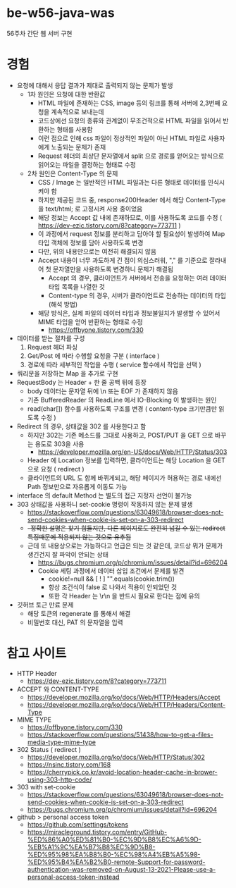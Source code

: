 # be-w56-java-was
56주차 간단 웹 서버 구현

# 경험
- 요청에 대해서 응답 결과가 제대로 출력되지 않는 문제가 발생
  - 1차 원인은 요청에 대한 반환값
    - HTML 파일에 존재하는 CSS, image 등의 링크를 통해 서버에 2,3번째 요청을 계속적으로 보내는데
    - 코드상에선 요청의 종류와 관계없이 무조건적으로 HTML 파일을 읽어서 반환하는 형태를 사용함
    - 이런 점으로 인해 css 파일이 정상적인 파일이 아닌 HTML 파일로 사용자에게 노출되는 문제가 존재
    - Request 헤더의 최상단 문자열에서 split 으로 경로를 얻어오는 방식으로 읽어오는 파일을 결정하는 형태로 수정
  - 2차 원인은 Content-Type 의 문제
    - CSS / Image 는 일반적인 HTML 파일과는 다른 형태로 데이터를 인식시켜야 함
    - 하지만 제공된 코드 중, response200Header 에서 해당 Content-Type 을 text/html; 로 고정시켜 사용 중이었음
    - 해당 정보는 Accept 값 내에 존재하므로, 이를 사용하도록 코드를 수정 ( https://dev-ezic.tistory.com/8?category=773711 )
    - 이 과정에서 request 정보를 분리하고 담아야 할 필요성이 발생하여 Map 타입 객체에 정보를 담아 사용하도록 변경
    - 다만, 위의 내용만으로는 여전히 해결되지 않음
    - Accept 내용이 너무 과도하게 긴 점이 의심스러워, "," 를 기준으로 잘라내어 첫 문자열만을 사용하도록 변경하니 문제가 해결됨
      - Accept 의 경우, 클라이언트가 서버에서 전송을 요청하는 여러 데이터 타입 목록을 나열한 것
      - Content-type 의 경우, 서버가 클라이언트로 전송하는 데이터의 타입 (해석 방법)
    - 해당 방식은, 실제 파일의 데이터 타입과 정보불일치가 발생할 수 있어서 MIME 타입을 얻어 반환하는 형태로 수정
      - https://offbyone.tistory.com/330
- 데이터를 받는 절차를 구성
  1. Request 헤더 파싱 
  2. Get/Post 에 따라 수행할 요청을 구분 ( interface )
  3. 경로에 따라 세부적인 작업을 수행 ( service 함수에서 작업을 선택 )
- 쿼리문을 저장하는 Map 을 추가로 구현
- RequestBody 는 Header + 한 줄 공백 뒤에 등장
  - body 데이터는 문자열 뒤에 \n 또는 EOF 가 존재하지 않음
  - 기존 BufferedReader 의 ReadLine 에서 IO-Blocking 이 발생하는 원인
  - read(char[]) 함수를 사용하도록 구조를 변경 ( content-type 크기만큼만 읽도록 수정 )
- Redirect 의 경우, 상태값을 302 를 사용한다고 함
  - 하지만 302는 기존 메소드를 그대로 사용하고, POST/PUT 을 GET 으로 바꾸는 용도로 303을 사용
    - https://developer.mozilla.org/en-US/docs/Web/HTTP/Status/303
  - Header 에 Location 정보를 입력하면, 클라이언트는 해당 Location 을 GET 으로 요청 ( redirect )
  - 클라이언트의 URL 도 함께 바뀌게되고, 해당 페이지가 허용하는 경로 내에선 Path 정보만으로 자유롭게 이동도 가능
- interface 의 default Method 는 별도의 접근 지정자 선언이 불가능
- 303 상태값을 사용하니 set-cookie 명령이 작동하지 않는 문제 발생
  - https://stackoverflow.com/questions/63049618/browser-does-not-send-cookies-when-cookie-is-set-on-a-303-redirect
  - ~~-정확한 설명은 찾기 힘들지만, 다른 페이지로도 완전히 넘길 수 있는 redirect 특징때문에 적용되지 않는 것으로 유추됨~~
  - 근데 또 내용상으로는 가능하다고 언급은 되는 것 같은데, 코드상 뭐가 문제가 생긴건지 잘 파악이 안되는 상태
    - https://bugs.chromium.org/p/chromium/issues/detail?id=696204
    - Cookie 세팅 과정에서 데이터 삽입 조건에서 문제를 발견 
      - cookie!=null && [ ! ] "".equals(cookie.trim())
      - 항상 조건식이 false 로 나와서 적용이 안되었던 것
      - 또한 각 Header 는 \r\n 을 반드시 필요로 한다는 점에 유의
- 깃허브 토근 만료 문제
  - 해당 토큰의 regenerate 를 통해서 해결
  - 비밀번호 대신, PAT 의 문자열을 입력

# 참고 사이트
- HTTP Header
  - https://dev-ezic.tistory.com/8?category=773711
- ACCEPT 와 CONTENT-TYPE
  - https://developer.mozilla.org/ko/docs/Web/HTTP/Headers/Accept
  - https://developer.mozilla.org/ko/docs/Web/HTTP/Headers/Content-Type
- MIME TYPE
  - https://offbyone.tistory.com/330
  - https://stackoverflow.com/questions/51438/how-to-get-a-files-media-type-mime-type
- 302 Status ( redirect )
  - https://developer.mozilla.org/ko/docs/Web/HTTP/Status/302
  - https://nsinc.tistory.com/168
  - https://cherrypick.co.kr/avoid-location-header-cache-in-brower-using-303-http-code/
- 303 with set-cookie
  - https://stackoverflow.com/questions/63049618/browser-does-not-send-cookies-when-cookie-is-set-on-a-303-redirect
  - https://bugs.chromium.org/p/chromium/issues/detail?id=696204
- github > personal access token
  - https://github.com/settings/tokens
  - https://miracleground.tistory.com/entry/GitHub-%ED%86%A0%ED%81%B0-%EC%9D%B8%EC%A6%9D-%EB%A1%9C%EA%B7%B8%EC%9D%B8-%ED%95%98%EA%B8%B0-%EC%98%A4%EB%A5%98-%ED%95%B4%EA%B2%B0-remote-Support-for-password-authentication-was-removed-on-August-13-2021-Please-use-a-personal-access-token-instead
  